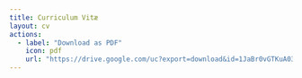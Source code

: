 ```yaml
---
title: Curriculum Vitæ
layout: cv
actions:
  - label: "Download as PDF"
    icon: pdf
    url: "https://drive.google.com/uc?export=download&id=1JaBr0vGTKuA03rB3lj9OFNdJ_yggBPaU"
---
```

